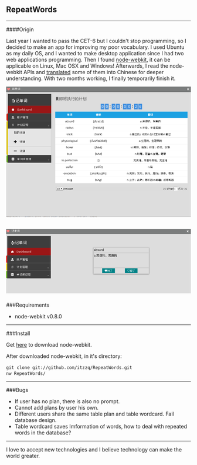 RepeatWords
------------
 --- 
####Origin

Last year I wanted to pass the CET-6 but I couldn't stop programming, so I decided to make an app for improving my poor vocabulary. I used Ubuntu as my daily OS, and I wanted to make desktop application since I had two web applications programming. Then I found [node-webkit](https://github.com/rogerwang/node-webkit), it can be applicable on Linux, Mac OSX and Windows! Afterwards, I read the node-webkit APIs and [translated](http://itzzq.tumblr.com/search/node-webkit) some of them into Chinese for deeper understanding. With two months working, I finally temporarily finish it.

![screenshot](https://github.com/itzzq/RepeatWords/blob/master/screenshot/screenshot70.png?raw=true)

![screenshot2](https://github.com/itzzq/RepeatWords/blob/master/screenshot/screenshot71.png?raw=true)
 --- 
###Requirements

+  node-webkit v0.8.0


------------------------
###Install

Get [here](https://github.com/rogerwang/node-webkit) to download node-webkit.

After downloaded node-webkit, in it's directory:

    git clone git://github.com/itzzq/RepeatWords.git
    nw RepeatWords/


 --- 
###Bugs
+ If user has no plan, there is also no prompt.
+ Cannot add plans by user his own.
+ Different users share the same table plan and table wordcard. Fail database design.
+ Table wordcard saves Imformation of words, how to deal with repeated words in the database?


-------------------
I love to accept new technologies and I believe technology can make the world greater.



